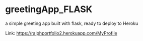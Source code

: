 # greetingApp_FLASK
a simple greeting app built with flask, ready to deploy to Heroku

Link: https://ralphportfolio2.herokuapp.com/MyProfile

